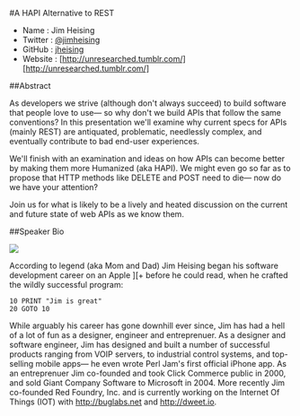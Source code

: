 #A HAPI Alternative to REST

* Name      : Jim Heising
* Twitter   : [@jimheising][]
* GitHub    : [jheising][]
* Website   : [http://unresearched.tumblr.com/][http://unresearched.tumblr.com/]

##Abstract

As developers we strive (although don't always succeed) to build software that people love to use— so why don't we build APIs that follow the same conventions? In this presentation we'll examine why current specs for APIs (mainly REST) are antiquated, problematic, needlessly complex, and eventually contribute to bad end-user experiences.

We'll finish with an examination and ideas on how APIs can become better by making them more Humanized (aka HAPI). We might even go so far as to propose that HTTP methods like DELETE and POST need to die— now do we have your attention?

Join us for what is likely to be a lively and heated discussion on the current and future state of web APIs as we know them.

##Speaker Bio

![](https://raw.github.com/cascadiajs/2013.cascadiajs.com/master/images/janedoe.png)

According to legend (aka Mom and Dad) Jim Heising began his software development career on an Apple ][+ before he could read, when he crafted the wildly successful program:

```
10 PRINT "Jim is great"
20 GOTO 10
```

While arguably his career has gone downhill ever since, Jim has had a hell of a lot of fun as a designer, engineer and entreprenuer. As a designer and software engineer, Jim has designed and built a number of successful products ranging from VOIP servers, to industrial control systems, and top-selling mobile apps— he even wrote Perl Jam's first official iPhone app. As an entreprenuer Jim co-founded and took Click Commerce public in 2000, and sold Giant Company Software to Microsoft in 2004. More recently Jim co-founded Red Foundry, Inc. and is currently working on the Internet Of Things (IOT) with http://buglabs.net and http://dweet.io.

[@jimheising]:http://twitter.com/jimheising
[jheising]:http://github.com/jheising
[http://unresearched.tumblr.com/]:http://unresearched.tumblr.com/
